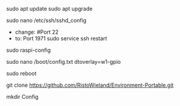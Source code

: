 sudo apt update
sudo apt upgrade

sudo nano /etc/ssh/sshd_config
- change: #Port 22
- to: Port 1971
sudo service ssh restart

sudo raspi-config

sudo nano /boot/config.txt
dtoverlay=w1-gpio

sudo reboot

git clone https://github.com/RistoWieland/Environment-Portable.git

mkdir Config
